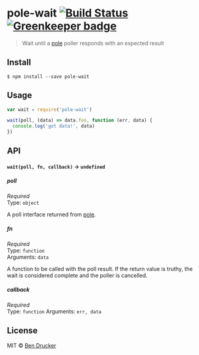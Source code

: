 # pole-wait [![Build Status](https://travis-ci.org/bendrucker/pole-wait.svg?branch=master)](https://travis-ci.org/bendrucker/pole-wait) [![Greenkeeper badge](https://badges.greenkeeper.io/bendrucker/pole-wait.svg)](https://greenkeeper.io/)

> Wait until a [pole](https://github.com/bendrucker/pole) poller responds with an expected result


## Install

```
$ npm install --save pole-wait
```


## Usage

```js
var wait = require('pole-wait')

wait(poll, (data) => data.foo, function (err, data) {
  console.log('got data!', data)
})
```

## API

#### `wait(poll, fn, callback)` -> `undefined`

##### poll

*Required*  
Type: `object`

A poll interface returned from [pole](https://github.com/bendrucker/pole).

##### fn

*Required*  
Type: `function`  
Arguments: `data`

A function to be called with the poll result. If the return value is truthy, the wait is considered complete and the poller is cancelled.

##### callback

*Required*  
Type: `function`
Arguments: `err, data`


## License

MIT © [Ben Drucker](http://bendrucker.me)
